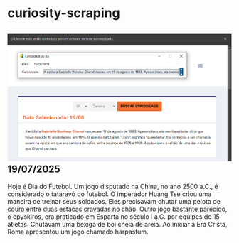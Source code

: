 # curiosity-scraping
![Budget](./execucao.png)
19/07/2025
-
Hoje é Dia do Futebol. Um jogo disputado na China, no ano 2500 a.C., é considerado o tataravô do futebol. O imperador Huang Tse criou uma maneira de treinar seus soldados. Eles precisavam chutar uma pelota de couro entre duas estacas cravadas no chão. Outro jogo bastante parecido, o epyskiros, era praticado em Esparta no século I a.C. por equipes de 15 atletas. Chutavam uma bexiga de boi cheia de areia. Ao iniciar a Era Cristã, Roma apresentou um jogo chamado harpastum.
